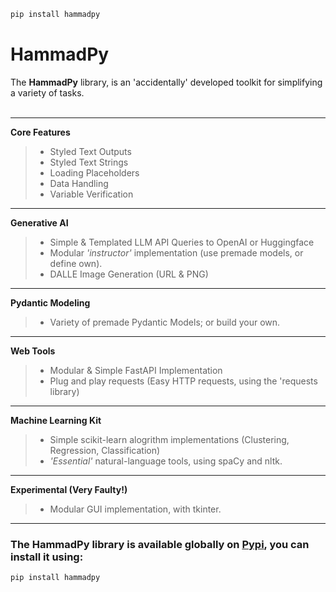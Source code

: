 
```bash
pip install hammadpy
```


# HammadPy

The **HammadPy** library, is an 'accidentally' developed toolkit for simplifying a variety of tasks. <br/>
<br/>


---


**Core Features**
> - Styled Text Outputs <br/>
> - Styled Text Strings <br/>
> - Loading Placeholders <br/>
> - Data Handling <br/>
> - Variable Verification <br/>


---


**Generative AI**
> - Simple & Templated LLM API Queries to OpenAI or Huggingface
> - Modular *'instructor'* implementation (use premade models, or define own).
> - DALLE Image Generation (URL & PNG)


---


**Pydantic Modeling**
> - Variety of premade Pydantic Models; or build your own.


---


**Web Tools**
> - Modular & Simple FastAPI Implementation
> - Plug and play requests (Easy HTTP requests, using the 'requests library)


---


**Machine Learning Kit**
> - Simple scikit-learn alogrithm implementations (Clustering, Regression, Classification)
> - *'Essential'* natural-language tools, using spaCy and nltk.


---


**Experimental (Very Faulty!)**
> - Modular GUI implementation, with tkinter.


---


### The HammadPy library is available globally on [Pypi](https://pypi.org/project/hammadpy/), you can install it using:

```python
pip install hammadpy
```
